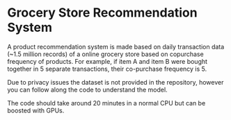 # Grocery Store Recommendation System

A product recommendation system is made based on daily transaction data (~1.5 million records) of a online grocery store based on copurchase frequency of products. For example, if item A and item B were bought together in 5 separate transactions, their co-purchase frequency is 5.

Due to privacy issues the dataset is not provided in the repository, however you can follow along the code to understand the model.

The code should take around 20 minutes in a normal CPU but can be boosted with GPUs.
